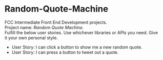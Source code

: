 # Random-Quote-Machine
FCC Intermediate Front End Development projects.<br>
Project name: *Random Quote Machine.*<br>
Fulfill the below user stories. Use whichever libraries or APIs you need. Give it your own personal style.
- User Story: I can click a button to show me a new random quote.
- User Story: I can press a button to tweet out a quote.
